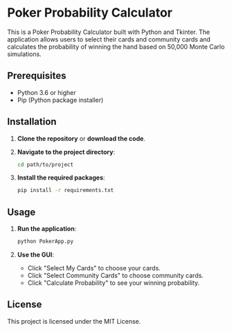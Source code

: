 # Poker Probability Calculator

This is a Poker Probability Calculator built with Python and Tkinter. The application allows users to select their cards and community cards and calculates the probability of winning the hand based on 50,000 Monte Carlo simulations.

## Prerequisites

- Python 3.6 or higher
- Pip (Python package installer)

## Installation

1. **Clone the repository** or **download the code**.

2. **Navigate to the project directory**:
    ```bash
    cd path/to/project
    ```

3. **Install the required packages**:
    ```bash
    pip install -r requirements.txt
    ```

## Usage

1. **Run the application**:
    ```bash
    python PokerApp.py
    ```

2. **Use the GUI**:
    - Click "Select My Cards" to choose your cards.
    - Click "Select Community Cards" to choose community cards.
    - Click "Calculate Probability" to see your winning probability.

## License

This project is licensed under the MIT License.

